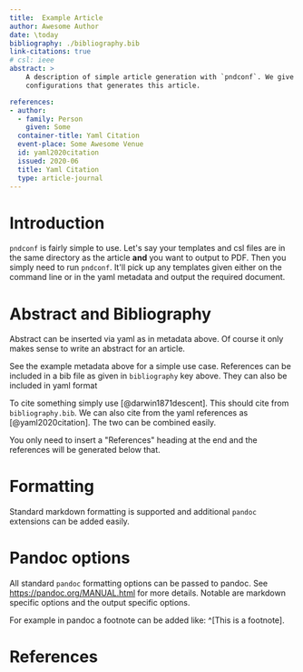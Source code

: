 ```yaml
---
title:  Example Article
author: Awesome Author
date: \today
bibliography: ./bibliography.bib
link-citations: true
# csl: ieee
abstract: >
    A description of simple article generation with `pndconf`. We give the example
    configurations that generates this article.

references:
- author:
  - family: Person
    given: Some
  container-title: Yaml Citation
  event-place: Some Awesome Venue
  id: yaml2020citation
  issued: 2020-06
  title: Yaml Citation
  type: article-journal
---
```


# Introduction

`pndconf` is fairly simple to use. Let's say your templates and csl files are in
the same directory as the article **and** you want to output to PDF. Then you
simply need to run `pndconf`. It'll pick up any templates given either on the
command line or in the yaml metadata and output the required document.

# Abstract and Bibliography

Abstract can be inserted via yaml as in metadata above. Of course it only makes
sense to write an abstract for an article.

See the example metadata above for a simple use case. References can be included
in a bib file as given in `bibliography` key above. They can also be included in
yaml format

To cite something simply use [@darwin1871descent]. This should cite from
`bibliography.bib`. We can also cite from the yaml references as
[@yaml2020citation]. The two can be combined easily.

You only need to insert a "References" heading at the end and the references
will be generated below that.

# Formatting

Standard markdown formatting is supported and additional `pandoc` extensions can
be added easily.

# Pandoc options

All standard `pandoc` formatting options can be passed to pandoc. See
<https://pandoc.org/MANUAL.html> for more details. Notable are markdown specific
options and the output specific options.

For example in pandoc a footnote can be added like: ^[This is a footnote].

# References
